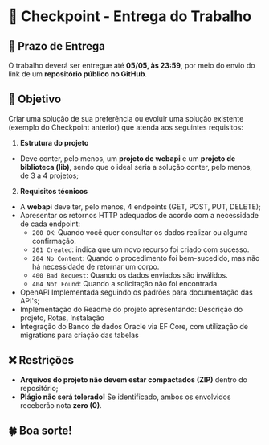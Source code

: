 # 🚀 Checkpoint - Entrega do Trabalho  

## 📅 Prazo de Entrega  
O trabalho deverá ser entregue até **05/05, às 23:59**, por meio do envio do link de um **repositório público no GitHub**.  

## 🎯 Objetivo  
Criar uma solução de sua preferência ou evoluir uma solução existente (exemplo do Checkpoint anterior) que atenda aos seguintes requisitos:  

1. **Estrutura do projeto**  
- Deve conter, pelo menos, um **projeto de webapi** e um **projeto de biblioteca (lib)**, sendo que o ideal seria a solução conter, pelo menos, de 3 a 4 projetos;
  
2. **Requisitos técnicos**
- A **webapi** deve ter, pelo menos, 4 endpoints (GET, POST, PUT, DELETE);
- Apresentar os retornos HTTP adequados de acordo com a necessidade de cada endpoint:
  - `200 OK`: Quando você quer consultar os dados realizar ou alguma confirmação.
  - `201 Created`: indica que um novo recurso foi criado com sucesso.
  - `204 No Content`: Quando o procedimento foi bem-sucedido, mas não há necessidade de retornar um corpo.
  - `400 Bad Request`: Quando os dados enviados são inválidos.
  - `404 Not Found`: Quando a solicitação não foi encontrada.
- OpenAPI Implementada seguindo os padrões para documentação das API's;
- Implementação do Readme do projeto apresentando: Descrição do projeto, Rotas, Instalação
- Integração do Banco de dados Oracle via EF Core, com utilização de migrations para criação das tabelas

## ❌ Restrições  
- **Arquivos do projeto não devem estar compactados (ZIP)** dentro do repositório;
- **Plágio não será tolerado!** Se identificado, ambos os envolvidos receberão nota **zero (0)**.  

## 🍀 Boa sorte!  